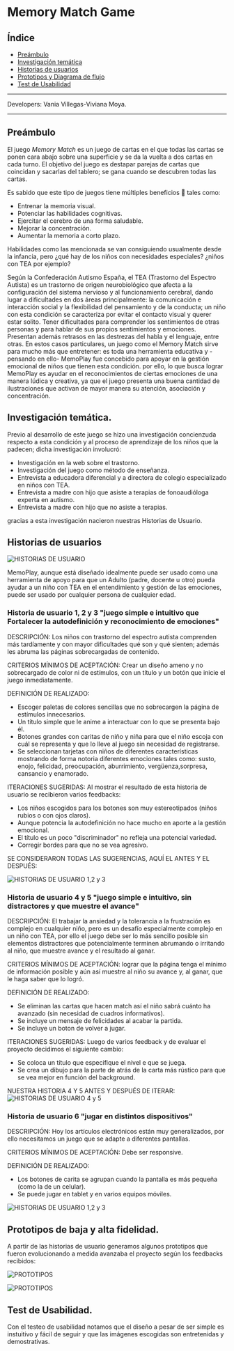 # Memory Match Game

## Índice

* [Preámbulo](#preámbulo)
* [Investigación temática](#Investigación-temática)
* [Historias de usuarios](#Historias-de-usuarios)
* [Prototipos y Diagrama de flujo](#Prototipos-de-baja-y-alta-fidelidad)
* [Test de Usabilidad](#Test-de-usabilidad)
***
Developers: Vania Villegas-Viviana Moya.
***

## Preámbulo

El juego *Memory Match* es un juego de cartas en el que todas las cartas se ponen cara abajo sobre una superficie y se da la vuelta a dos cartas en cada turno. El objetivo del juego es destapar parejas de cartas que coincidan y sacarlas del tablero; se gana cuando se descubren todas las cartas.

Es sabido que este tipo de juegos tiene múltiples beneficios  🙂 tales como:
- Entrenar la memoria visual.
- Potenciar las habilidades cognitivas.
- Ejercitar el cerebro de una forma saludable.
- Mejorar la concentración.
- Aumentar la memoria a corto plazo.

Habilidades como las mencionada se van consiguiendo usualmente desde la infancia, pero ¿qué hay de los niños con necesidades especiales? ¿niños con TEA por ejemplo?

Según la Confederación Autismo España, el TEA (Trastorno del Espectro Autista) es un trastorno de origen neurobiológico que afecta a la configuración del sistema nervioso y al funcionamiento cerebral, dando lugar a dificultades en dos áreas principalmente: la comunicación e interacción social y la flexibilidad del pensamiento y de la conducta; un niño con esta condición se caracteriza por evitar el contacto visual y querer estar solito. Tener dificultades para comprender los sentimientos de otras personas y para hablar de sus propios sentimientos y emociones. Presentan además  retrasos en las destrezas del habla y el lenguaje, entre otras. En estos casos particulares, un juego como el Memory Match sirve para mucho más que entretener: es toda una herramienta educativa y -pensando en ello- MemoPlay fue concebido para apoyar en la gestión emocional de niños que tienen esta condición. por ello, lo que busca lograr MemoPlay es ayudar en el reconocimientos de ciertas emociones de una manera lúdica y creativa, ya que el juego presenta una buena cantidad de ilustraciones que activan de mayor manera su atención, asociación y concentración. 

## Investigación temática.

 Previo al desarrollo de este juego se hizo una investigación concienzuda respecto a esta condición y al
 proceso de aprendizaje de los niños que la padecen; dicha investigación involucró:

- Investigación en la web sobre el trastorno.
- Investigación del juego como método de enseñanza.
- Entrevista a educadora diferencial y a directora de colegio especializado en niños con TEA.
- Entrevista a madre con hijo que asiste a terapias de fonoaudióloga experta en autismo.
- Entrevista a madre con hijo que no asiste a terapias.

gracias a esta investigación nacieron nuestras Historias de Usuario.

  ## Historias de usuarios

  ![HISTORIAS DE USUARIO](../master/src/images/HU.jpg)

MemoPlay, aunque está diseñado idealmente puede ser usado como una herramienta de apoyo para que un Adulto (padre, docente u otro) pueda ayudar a un niño con TEA en el entendimiento y gestión de las emociones, puede ser usado por cualquier persona de cualquier edad. 

### Historia de usuario 1, 2 y 3 "juego simple e intuitivo que Fortalecer la autodefinición y reconocimiento de emociones"

DESCRIPCIÓN: Los niños con trastorno del espectro autista comprenden más tardíamente y con mayor dificultades qué son y qué sienten; además les abruma las páginas sobrecargadas de contenido.

CRITERIOS MÍNIMOS DE ACEPTACIÓN: 
Crear un diseño ameno y no sobrecargado de color ni de estímulos, con un título y un botón que inicie el juego inmediatamente.

DEFINICIÓN DE REALIZADO:
- Escoger paletas de colores sencillas que no sobrecargen la página de estímulos innecesarios. 
- Un título simple que le anime a interactuar con lo que se presenta bajo él.
- Botones grandes con caritas de niño y niña para que el niño escoja con cuál se representa y que lo lleve al juego sin necesidad de registrarse. 
- Se seleccionan tarjetas con niños de diferentes características mostrando de forma notoria diferentes emociones tales como: susto, enojo, felicidad, preocupación, aburrimiento, vergüenza,sorpresa, cansancio y enamorado. 

ITERACIONES SUGERIDAS: 
Al mostrar el resultado de esta historia de usuario se recibieron varios feedbacks:
- Los niños escogidos para los botones son muy estereotipados (niños rubios o con ojos claros). 
- Aunque potencia la autodefinición no hace mucho en aporte a la gestión emocional.
- El título es un poco "discriminador" no refleja una potencial variedad.
- Corregir bordes para que no se vea agresivo.

SE CONSIDERARON TODAS LAS SUGERENCIAS, AQUÍ EL ANTES Y EL DESPUÉS: 

![HISTORIAS DE USUARIO 1,2 y 3](../master/src/images/Hu1.png)

### Historia de usuario 4 y 5 "juego simple e intuitivo, sin distractores y que muestre el avance"

DESCRIPCIÓN: El trabajar la ansiedad y la tolerancia a la frustración es complejo en cualquier niño, pero es un desafío especialmente complejo en un niño con TEA, por ello el juego debe ser lo más sencillo posible sin elementos distractores que potencialmente terminen abrumando o irritando al niño, que muestre avance y el resultado al ganar.

CRITERIOS MÍNIMOS DE ACEPTACIÓN: 
lograr que la página tenga el mínimo de información posible y aún así muestre al niño su avance y, al ganar, que le haga saber que lo logró.

DEFINICIÓN DE REALIZADO:
- Se eliminan las cartas que hacen match así el niño sabrá cuánto ha avanzado (sin necesidad de cuadros informativos). 
- Se incluye un mensaje de felicidades al acabar la partida.
- Se incluye un boton de volver a jugar.  

ITERACIONES SUGERIDAS: 
Luego de varios feedback y de evaluar el proyecto decidimos el siguiente cambio: 
- Se coloca un título que especifique el nivel e que se juega.
- Se crea un dibujo para la parte de atrás de la carta más rústico para que se vea mejor en función del background.

NUESTRA HISTORIA 4 Y 5 ANTES Y DESPUÉS DE ITERAR:
![HISTORIAS DE USUARIO 4 y 5](../master/src/images/avance.png)

### Historia de usuario 6 "jugar en distintos dispositivos"

DESCRIPCIÓN: Hoy los artículos electrónicos están muy generalizados, por ello necesitamos un juego que se adapte a diferentes pantallas.

CRITERIOS MÍNIMOS DE ACEPTACIÓN: 
Debe ser responsive.

DEFINICIÓN DE REALIZADO:
- Los botones de carita se agrupan cuando la pantalla es más pequeña (como la de un celular).
- Se puede jugar en tablet y en varios equipos móviles.


![HISTORIAS DE USUARIO 1,2 y 3](../master/src/images/responsive.png)

## Prototipos de baja y alta fidelidad.

A partir de las historias de usuario generamos algunos prototipos que fueron evolucionando a medida avanzaba el proyecto según los feedbacks recibidos: 

![PROTOTIPOS](../master/src/images/Prototipos.jpg)

![PROTOTIPOS](../master/src/images/diagrama.jpg)

## Test de Usabilidad.

Con el testeo de usabilidad notamos que el diseño a pesar de ser simple es instuitivo y fácil de seguir y que las imágenes escogidas son entretenidas y demostrativas. 